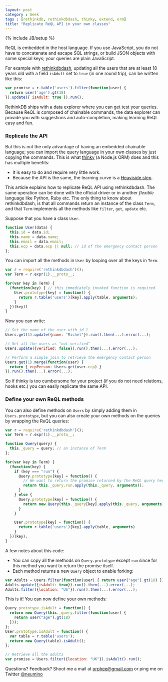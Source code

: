 ```yaml
---
layout: post
category : Geek
tags : [rethinkdb, rethinkdbdash, thinky, extend, orm]
title: "Replicate ReQL API in your own classes"
---
```

{% include JB/setup %}


ReQL is embedded in the host language. If you use JavaScript,
you do not have to concatenate and escape SQL strings, or build JSON
objects with some special keys; your queries are plain JavaScript.


For example with [rethinkdbdash](https://github.com/neumino/rethinkdbdash),
updating all the users that are at least 18 years old with a field `isAdult`
set to `true` (in one round trip), can be written like this:

```js
var promise = r.table('users').filter(function(user) {
  return user('age').gt(18)
}).update({ isAdult: true }).run();
```

RethinkDB ships with a data explorer where you can get test your queries.
Because ReQL is composed of chainable commands, the data explorer can provide
you with suggestions and auto-completion, making learning ReQL easy and fun.

### Replicate the API

But this is not the only advantage of having an embedded chainable language;
you can import the query language in your own classes by just copying
the commands. This is what [thinky](https://thinky.io) (a Node.js ORM)
does and this has multiple benefits:

- It is easy to do and require very little work.
- Because the API is the same, the learning curve is a [Heaviside step](http://en.wikipedia.org/wiki/Heaviside_step_function).

This article explains how to replicate ReQL API using rethinkdbdash. The same
operation can be done with the official driver or in another _flexible_ language like Python, Ruby etc.
The only thing to know about rethinkdbdash, is that all commands return an instance of the class `Term`, and that
`Term` implements all the methods like `filter`, `get`, `update` etc.

Suppose that you have a class `User`.

```js
function User(data) {
  this.id = data.id;
  this.name = data.name;
  this.email = data.email;
  this.ecp = data.ecp || null; // id of the emergency contact person
};
```

You can import all the methods in `User` by looping over all the keys
in `Term`.

```js
var r = require('rethinkdbdash')();
var Term = r.expr(1).__proto__;

for(var key in Term) {
  (function(key) { // this immediately invoked function is required
    User.prototype[key] = function() {
      return r.table('users')[key].apply(table, arguments);
    }
  })(key)l
}
```

Now you can write:

```js
// Set the name of the user with id 1
Users.get(1).update({name: "Michel"}).run().then(...).error(...);

// Set all the users as "not verified"
Users.update({verified: false}).run().then(...).error(...);

// Perform a simple join to retrieve the emergency contact person
Users.get(1).merge(function(user) {
  return { ecpPerson: Users.get(user.ecp) }
}).run().then(...).error(...);
```

So if thinky is too cumbersome for your project (if you do
not need relations, hooks etc.) you can easily replicate the same API.


### Define your own ReQL methods

You can also define methods on `Users` by simply adding them in `Users.prototype`, but
you can also create your own methods on the queries by wrapping the ReQL queries:

```js
var r = require('rethinkdbdash')();
var Term = r.expr(1).__proto__;

function Query(query) {
  this._query = query; // an instance of Term
};

for(var key in Term) {
  (function(key) {
    if (key === "run") {
      Query.prototype[key] = function() {
        // We want to return the promise returned by the ReQL query here
        return this._query.run.apply(this._query, arguments));
      }
    } else {
      Query.prototype[key] = function() {
        return new Query(this._query[key].apply(this._query, arguments));
      }
    }

    User.prototype[key] = function() {
      return r.table('users')[key].apply(table, arguments)
    }
  })(key);
}
```

A few notes about this code:

- You can copy all the methods on `Query.prototype` except `run` since for this
method you want to return the promise itself.
- Each method returns a new `Query` object to enable forking:

```js
var Adults = Users.filter(function(user) { return user("age").gt(18) });
Adults.update({isAdult: true}).run().then(...).error(...);
Adults.filter({location: "US"}).run().then(...).error(...);
```

This is it! You can now define your own methods:

```js
Query.prototype.isAdult = function() {
  return new Query(this._query.filter(function(user) {
    return user("age").gt(18)
  }));
};
User.prototype.isAdult = function() {
  var table = r.table('users');
  return new Query(table).isAdult();
};

// Retrieve all the adults
var promise = Users.filter({location: "UK"}).isAdult().run();
```

Questions? Feedback? Shoot me a mail at [orphee@gmail.com](mailto:orphee@gmail.com)
or ping me on Twitter [@neumino](https://twitter.com/neumino)
